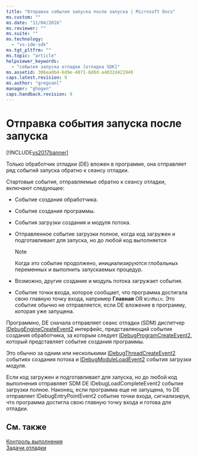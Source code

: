 ```yaml
---
title: "Отправка события запуска после запуска | Microsoft Docs"
ms.custom: ""
ms.date: "11/04/2016"
ms.reviewer: ""
ms.suite: ""
ms.technology: 
  - "vs-ide-sdk"
ms.tgt_pltfrm: ""
ms.topic: "article"
helpviewer_keywords: 
  - "события запуска отладки [отладка SDK]"
ms.assetid: 306ea0b4-6d9e-4871-8d8d-a4032d422940
caps.latest.revision: 9
ms.author: "gregvanl"
manager: "ghogen"
caps.handback.revision: 9
---
```

# Отправка события запуска после запуска
[!INCLUDE[vs2017banner](../../code-quality/includes/vs2017banner.md)]

Только обработчик отладки \(DE\) вложен в программе, она отправляет ряд событий запуска обратно к сеансу отладки.  
  
 Стартовые события, отправляемые обратно к сеансу отладки, включают следующее:  
  
-   Событие создания обработчика.  
  
-   Событие создания программы.  
  
-   События загрузки создания и модуля потока.  
  
-   Отправленное событие загрузки полное, когда код загружен и подготавливает для запуска, но до любой код выполняется  
  
    > [!NOTE]
    >  Когда это событие продолжено, инициализируются глобальных переменных и выполнить запускаемых процедур.  
  
-   Возможно, другие создание и модуль потока загружает события.  
  
-   Событие точки входа, которое сообщает, что программа достигала свою главную точку входа, например **Главная** OR  `WinMain`.  Это событие обычно не отправляется, если DE вложение в программу, которая уже запущена.  
  
 Программно, DE сначала отправляет сеанс отладки \(SDM\) диспетчер [IDebugEngineCreateEvent2](../../extensibility/debugger/reference/idebugenginecreateevent2.md) интерфейс, представляющий событие создания обработчика, за которым следует  [IDebugProgramCreateEvent2](../../extensibility/debugger/reference/idebugprogramcreateevent2.md), который представляет событие создания программы.  
  
 Это обычно за одним или несколькими [IDebugThreadCreateEvent2](../../extensibility/debugger/reference/idebugthreadcreateevent2.md) событиях создания потока и  [IDebugModuleLoadEvent2](../../extensibility/debugger/reference/idebugmoduleloadevent2.md) события загрузки модуля.  
  
 Если код загружен и подготавливает для запуска, но до любой код выполнения отправляет SDM DE IDebugLoadCompleteEvent2 событие загрузки полное.  Наконец, если программа еще не запущена, то DE отправляет IDebugEntryPointEvent2 событие точки входа, сигнализируя, что программа достигла свою главную точку входа и готова для отладки.  
  
## См. также  
 [Контроль выполнения](../../extensibility/debugger/control-of-execution.md)   
 [Задачи отладки](../../extensibility/debugger/debugging-tasks.md)